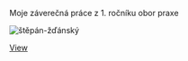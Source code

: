Moje záverečná práce z 1. ročníku obor praxe


![štěpán-žďánský](https://github.com/Biggy61/1.-rocnik-zaverecna-prace-praxe/assets/115619109/7c1d1cbe-0af8-4b88-8ed3-b684c964ee65)

[View]([https://biggy61.github.io/1.-rocnik-zaverecna-prace-praxe/](https://biggy61.github.io/Web-page-prvni-rocnik/))
